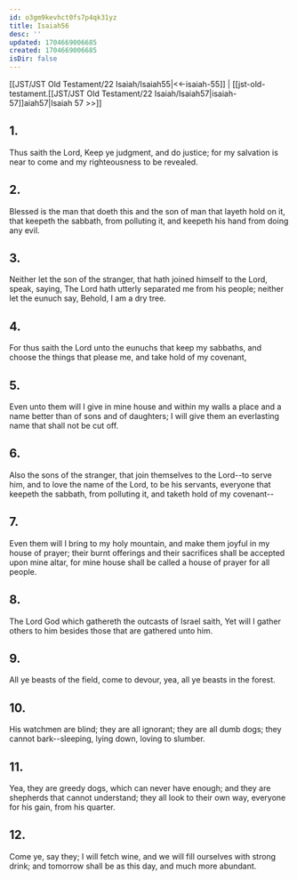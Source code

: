 ```yaml
---
id: o3gm9kevhct0fs7p4qk31yz
title: Isaiah56
desc: ''
updated: 1704669006685
created: 1704669006685
isDir: false
---
```

[[JST/JST Old Testament/22 Isaiah/Isaiah55|<<-isaiah-55]] | [[jst-old-testament.[[JST/JST Old Testament/22 Isaiah/Isaiah57|isaiah-57]]aiah57|Isaiah 57 >>]]
## 1.
Thus saith the Lord, Keep ye judgment, and do justice; for my salvation is near to come and my righteousness to be revealed.
## 2.
Blessed is the man that doeth this and the son of man that layeth hold on it, that keepeth the sabbath, from polluting it, and keepeth his hand from doing any evil.
## 3.
Neither let the son of the stranger, that hath joined himself to the Lord, speak, saying, The Lord hath utterly separated me from his people; neither let the eunuch say, Behold, I am a dry tree.
## 4.
For thus saith the Lord unto the eunuchs that keep my sabbaths, and choose the things that please me, and take hold of my covenant,
## 5.
Even unto them will I give in mine house and within my walls a place and a name better than of sons and of daughters; I will give them an everlasting name that shall not be cut off.
## 6.
Also the sons of the stranger, that join themselves to the Lord\--to serve him, and to love the name of the Lord, to be his servants, everyone that keepeth the sabbath, from polluting it, and taketh hold of my covenant\--
## 7.
Even them will I bring to my holy mountain, and make them joyful in my house of prayer; their burnt offerings and their sacrifices shall be accepted upon mine altar, for mine house shall be called a house of prayer for all people.
## 8.
The Lord God which gathereth the outcasts of Israel saith, Yet will I gather others to him besides those that are gathered unto him.
## 9.
All ye beasts of the field, come to devour, yea, all ye beasts in the forest.
## 10.
His watchmen are blind; they are all ignorant; they are all dumb dogs; they cannot bark\--sleeping, lying down, loving to slumber.
## 11.
Yea, they are greedy dogs, which can never have enough; and they are shepherds that cannot understand; they all look to their own way, everyone for his gain, from his quarter.
## 12.
Come ye, say they; I will fetch wine, and we will fill ourselves with strong drink; and tomorrow shall be as this day, and much more abundant.

